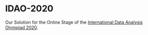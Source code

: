 # IDAO-2020
Our Solution for the Online Stage of the <a href="https://idao.world/">International Data Analysis Olympiad 2020</a>.
